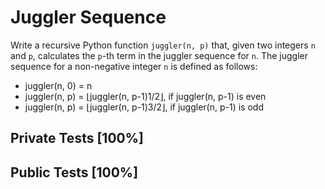 # Juggler Sequence

Write a recursive Python function `juggler(n, p)` that, given two integers `n` and `p`, calculates the `p`-th term in the juggler sequence for `n`. The juggler sequence for a non-negative integer `n` is defined as follows:


* juggler(n, 0) = n
* juggler(n, p) = ⌊juggler(n, p-1)1/2⌋, if juggler(n, p-1) is even
* juggler(n, p) = ⌊juggler(n, p-1)3/2⌋, if juggler(n, p-1) is odd



## Private Tests [100%]

## Public Tests [100%]
